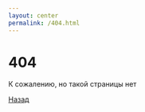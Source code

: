 ```yaml
---
layout: center
permalink: /404.html
---
```


# 404

К сожалению, но такой страницы нет

<div class="mt3">
  <a href="{{ site.baseurl }}/" class="button button-blue button-big">Назад</a>
</div>
